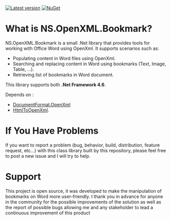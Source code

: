 [![Latest version](https://img.shields.io/nuget/v/ns.openxml.bookmark.svg)](https://www.nuget.org/packages/NS.OpenXml.Bookmark)
[![NuGet](https://img.shields.io/nuget/dt/NS.OpenXml.Bookmark.svg)]()

# What is NS.OpenXML.Bookmark?

NS.OpenXML.Bookmark is a small .Net library that provides tools for working with Office Word using OpenXml. It supports scenarios such as:
- Populating content in Word files using OpenXml.
- Searching and replacing content in Word using bookmarks (Text, Image, Table, ...).
- Retrieving list of bookmarks in Word document.

This library supports both **.Net Framework 4.6**.

Depends on : 
* [DocumentFormat.OpenXml](https://www.nuget.org/packages/DocumentFormat.OpenXml/)
* [HtmlToOpenXml](https://www.nuget.org/packages/NS.HtmlToOpenXml/).

# If You Have Problems

If you want to report a problem (bug, behavior, build, distribution, feature request, etc...) with this class library built by this repository, please feel free to post a new issue and I will try to help.

# Support
This project is open source, it was developed to make the manipulation of bookmarks on Word more user-friendly. I thank you in advance for anyone in the community for the possible improvements of the solution as well as the report of possible bugs allowing me and any stakeholder to lead a continuous improvement of this product


